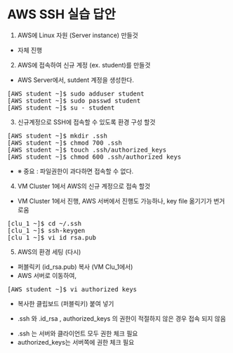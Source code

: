 
# AWS SSH 실습 답안 #

1. AWS에 Linux 자원 (Server instance) 만들것
 - 자체 진행
 
2. AWS에 접속하여 신규 계정 (ex. student)를 만들것

- AWS Server에서, sutdent 계정을 생성한다.
<pre>
[AWS student ~]$ sudo adduser student
[AWS student ~]$ sudo passwd student
[AWS student ~]$ su - student
</pre>

3. 신규계정으로 SSH에 접속할 수 있도록 환경 구성 할것

<pre>
[AWS student ~]$ mkdir .ssh
[AWS student ~]$ chmod 700 .ssh
[AWS student ~]$ touch .ssh/authorized_keys
[AWS student ~]$ chmod 600 .ssh/authorized_keys
</pre>
-  ※ 중요 : 파일권한이 과다하면 접속할 수 없다.

4. VM Cluster 1에서 AWS의 신규 계정으로 접속 할것
 - VM Cluster 1에서 진행, AWS 서버에서 진행도 가능하나, key file 옮기기가 번거로움
 
<pre>
[clu_1 ~]$ cd ~/.ssh
[clu_1 ~]$ ssh-keygen
[clu_1 ~]$ vi id_rsa.pub
</pre>

5. AWS의 환경 세팅 (다시)
- 퍼블릭키 (id_rsa.pub) 복사 (VM Clu_1에서)
- AWS 서버로 이동하여, 
<pre>
[AWS student ~]$ vi authorized_keys
</pre>
- 복사한 클립보드 (퍼블릭키) 붙여 넣기

* .ssh 와 .id_rsa , authorized_keys 의 권한이 적절하지 않은 경우 접속 되지 않음
-  .ssh 는 서버와 클라이언트 모두 권한 체크 필요
- authorized_keys는 서버쪽에 권한 체크 필요
